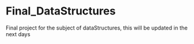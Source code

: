 # Final_DataStructures
Final project for the subject of dataStructures, this will be updated in the next days
